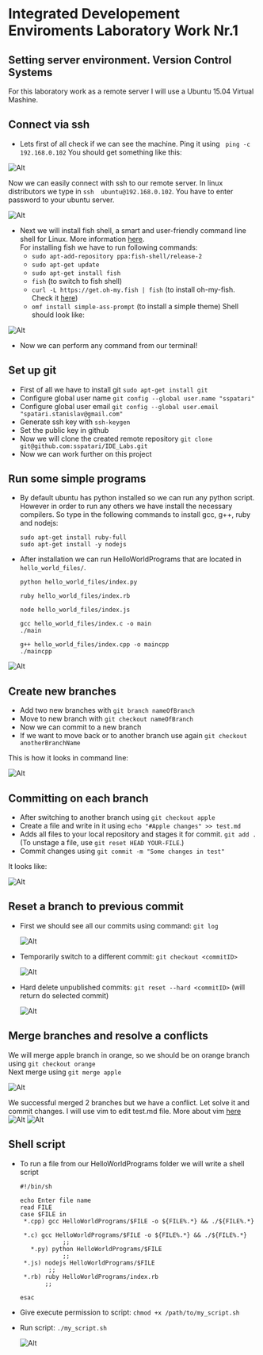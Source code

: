 # Integrated Developement Enviroments Laboratory Work Nr.1
## Setting server environment. Version Control Systems

For this laboratory work as a remote server I will use a Ubuntu 15.04 Virtual Mashine.

## Connect via ssh

- Lets first of all check if we can see the machine. Ping it using ``` ping -c 192.168.0.102``` You should get something like this:

![Alt](images/ping.png)

Now we can easily connect with ssh to our remote server. In linux distributors we type in ```ssh  ubuntu@192.168.0.102```. You have to enter password to your ubuntu server.

![Alt](images/server_connect.png)

- Next we will install fish shell, a smart and user-friendly command line shell for Linux. More information [here](https://fishshell.com/).  
For installing fish we have to run following commands:
   * `sudo apt-add-repository ppa:fish-shell/release-2`
   * `sudo apt-get update`
   * `sudo apt-get install fish`
   * `fish` (to switch to fish shell)
   * `curl -L https://get.oh-my.fish | fish` (to install oh-my-fish. Check it [here](https://github.com/oh-my-fish/oh-my-fish))
   * `omf install simple-ass-prompt` (to install a simple theme)
Shell should look like:

![Alt](images/fish_shell.png)

- Now we can perform any command from our terminal!

## Set up git

- First of all we have to install git `sudo apt-get install git`
- Configure global user	name `git config --global user.name "sspatari"`
- Configure global user	email `git config --global user.email "spatari.stanislav@gmail.com"`
- Generate ssh key with `ssh-keygen`
- Set the public key in github
- Now we will clone the created remote repository `git clone git@github.com:sspatari/IDE_Labs.git`
- Now we can work further on this project

## Run some simple programs
 - By default ubuntu has python installed so we can run any python script. However in order to run any others we have install the necessary compilers. So type in the following commands to install gcc, g++, ruby and nodejs:  

     ```
     sudo apt-get install ruby-full
     sudo apt-get install -y nodejs
     ```
 - After installation we can run HelloWorldPrograms that are located in `hello_world_files/`.

     ```
     python hello_world_files/index.py

     ruby hello_world_files/index.rb

     node hello_world_files/index.js

     gcc hello_world_files/index.c -o main
     ./main

     g++ hello_world_files/index.cpp -o maincpp
     ./maincpp

     ```
![Alt](images/hello_world_files.png)

## Create new branches

- Add two new branches with `git branch nameOfBranch`
- Move to new branch with `git checkout nameOfBranch`
- Now we can commit to a new branch
- If we want to move back or to another branch use again `git checkout anotherBranchName`

This is how it looks in command line:

![Alt](images/branch.png)

## Committing on each branch

- After switching to another branch using `git checkout apple`
- Create a file and write in it using `echo "#Apple changes" >> test.md`
- Adds all files to your local repository and stages it for commit. `git add .` (To unstage a file, use `git reset HEAD YOUR-FILE`.)
- Commit changes using `git commit -m "Some changes in test"`

It looks like:

![Alt](images/commits.png)

## Reset a branch to previous commit
- First we should see all our commits using command: `git log`

    ![Alt](images/git_log.png)

- Temporarily switch to a different commit: `git checkout <commitID>`

    ![Alt](images/return_to_commit.png)

- Hard delete unpublished commits: `git reset --hard <commitID>` (will return do selected commit)

    ![Alt](images/reset_head.png)

## Merge branches and resolve a conflicts
We will merge apple branch in orange, so we should be on orange branch using `git checkout orange`  
Next merge using `git merge apple`

![Alt](images/merge.png)

We successful merged 2 branches but we have a conflict. Let solve it and commit changes. I will use vim to edit test.md file. More about vim [here](http://www.vim.org/)
![Alt](images/vim.png)
![Alt](images/resolve_conflict.png)

## Shell script
- To run a file from our HelloWorldPrograms folder we will write a shell script

     ```
     #!/bin/sh

     echo Enter file name
     read FILE
     case $FILE in
      *.cpp) gcc HelloWorldPrograms/$FILE -o ${FILE%.*} && ./${FILE%.*}

      *.c) gcc HelloWorldPrograms/$FILE -o ${FILE%.*} && ./${FILE%.*}
     			 ;;
     	*.py) python HelloWorldPrograms/$FILE
     			 ;;
      *.js) nodejs HelloWorldPrograms/$FILE
       		 ;;
      *.rb) ruby HelloWorldPrograms/index.rb
            ;;
            
     esac
     ```

 - Give execute permission to script: `chmod +x /path/to/my_script.sh`
 - Run script: `./my_script.sh`

     ![Alt](images/my_script.png)
